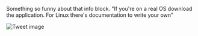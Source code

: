 Something so funny about that info block. "If you're on a real OS download the application. For Linux there's documentation to write your own"


![Tweet image](/asset/crosspoast/GkWzD98aoAEpYJY.jpg)

